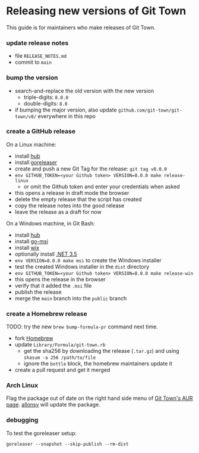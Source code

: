 # Releasing new versions of Git Town

This guide is for maintainers who make releases of Git Town.

### update release notes

- file `RELEASE_NOTES.md`
- commit to `main`

### bump the version

- search-and-replace the old version with the new version
  - triple-digits: `8.0.0`
  - double-digits: `8.0`
- if bumping the major version, also update `github.com/git-town/git-town/v8/`
  everywhere in this repo

### create a GitHub release

On a Linux machine:

- install [hub](https://github.com/github/hub#installation)
- install [goreleaser](https://goreleaser.com/install)
- create and push a new Git Tag for the release: `git tag v8.0.0`
- `env GITHUB_TOKEN=<your Github token> VERSION=8.0.0 make release-linux`
  - or omit the Github token and enter your credentials when asked
- this opens a release in draft mode the browser
- delete the empty release that the script has created
- copy the release notes into the good release
- leave the release as a draft for now

On a Windows machine, in Git Bash:

- install [hub](https://github.com/github/hub#installation)
- install [go-msi](https://github.com/mh-cbon/go-msi#install)
- install [wix](https://wixtoolset.org/releases)
- optionally install
  [.NET 3.5](https://dotnet.microsoft.com/download/dotnet-framework)
- `env VERSION=8.0.0 make msi` to create the Windows installer
- test the created Windows installer in the `dist` directory
- `env GITHUB_TOKEN=<your Github token> VERSION=8.0.0 make release-win`
- this opens the release in the browser
- verify that it added the `.msi` file
- publish the release
- merge the `main` branch into the `public` branch

### create a Homebrew release

TODO: try the new `brew bump-formula-pr` command next time.

- fork [Homebrew](https://github.com/Homebrew/homebrew-core)
- update `Library/Formula/git-town.rb`
  - get the sha256 by downloading the release (`.tar.gz`) and using
    `shasum -a 256 /path/to/file`
  - ignore the `bottle` block, the homebrew maintainers update it
- create a pull request and get it merged

### Arch Linux

Flag the package out of date on the right hand side menu of
[Git Town's AUR page](https://aur.archlinux.org/packages/git-town/).
[allonsy](https://github.com/allonsy) will update the package.

### debugging

To test the goreleaser setup:

```
goreleaser --snapshot --skip-publish --rm-dist
```
